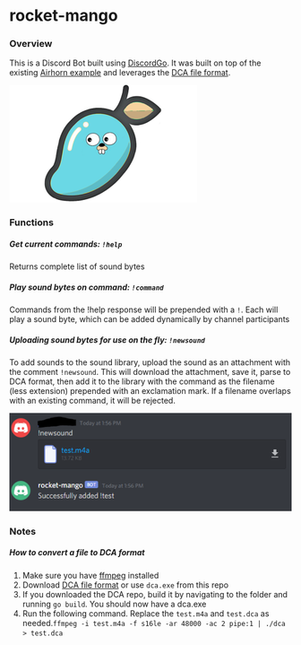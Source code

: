 # rocket-mango

### Overview
This is a Discord Bot built using [DiscordGo](https://github.com/bwmarrin/discordgo). It was built on top of the existing [Airhorn example](https://github.com/bwmarrin/discordgo/tree/master/examples/airhorn) and leverages the [DCA file format](https://github.com/bwmarrin/dca).

![rocket-mango-logo](https://github.com/pmccau/rocket-mango/blob/master/assets/mango-small.png)

### Functions
##### Get current commands: `!help`
Returns complete list of sound bytes

##### Play sound bytes on command: `!command`
Commands from the !help response will be prepended with a `!`. Each will play a sound byte, which can be added dynamically by channel participants

##### Uploading sound bytes for use on the fly: `!newsound`
To add sounds to the sound library, upload the sound as an attachment with the comment `!newsound`. This will download the attachment, save it, parse to DCA format, then add it to the library with the command as the filename (less extension) prepended with an exclamation mark. If a filename overlaps with an existing command, it will be rejected.

![Example of successful addition of new sound](https://github.com/pmccau/rocket-mango/blob/master/assets/upload-example-new.PNG)

### Notes

##### How to convert a file to DCA format
1. Make sure you have [ffmpeg](https://www.ffmpeg.org/download.html) installed
2. Download [DCA file format](https://github.com/bwmarrin/dca) or use `dca.exe` from this repo
3. If you downloaded the DCA repo, build it by navigating to the folder and running `go build`. You should now have a dca.exe
4. Run the following command. Replace the `test.m4a` and `test.dca` as needed.`ffmpeg -i test.m4a -f s16le -ar 48000 -ac 2 pipe:1 | ./dca > test.dca`
